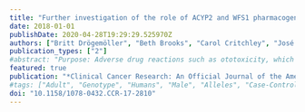 ```yaml
---
title: "Further investigation of the role of ACYP2 and WFS1 pharmacogenomic variants in the development of cisplatin-induced ototoxicity in testicular cancer patients"
date: 2018-01-01
publishDate: 2020-04-28T19:29:29.525970Z
authors: ["Britt Drögemöller", "Beth Brooks", "Carol Critchley", "José Monzon", "Galen Wright", "Geoffrey Liu", "Daniel Renouf", "Christian Kollmannsberger", "Philippe Bedard", "Michael Hayden", "Karen Gelmon", "Bruce Carleton", "Colin Ross"]
publication_types: ["2"]
#abstract: "Purpose: Adverse drug reactions such as ototoxicity, which occurs in approximately one-fifth of adult patients who receive cisplatin treatment, can incur large socioeconomic burdens on patients with testicular cancer who develop this cancer during early adulthood. Recent genome-wide association studies have identified genetic variants in ACYP2 and WFS1 that are associated with cisplatin-induced ototoxicity. We sought to explore the role of these genetic susceptibility factors to cisplatin-induced ototoxicity in patients with testicular cancer.Experimental Design: Extensive clinical and demographic data were collected for 229 patients with testicular cancer treated with cisplatin. Patients were genotyped for two variants, ACYP2 rs1872328 and WFS1 rs62283056, that have previously been associated with hearing loss in cisplatin-treated patients. Analyses were performed to investigate the association of these variants with ototoxicity in this cohort of adult patients with testicular cancer.Results: Pharmacogenomic analyses revealed that ACYP2 rs1872328 was significantly associated with cisplatin-induced ototoxicity [P = 2.83 × 10-3, OR (95% CI):14.7 (2.6-84.2)]. WFS1 rs62283056 was not significantly associated with ototoxicity caused by cisplatin (P = 0.39); however, this variant was associated with hearing loss attributable to any cause [P = 5.67 × 10-3, OR (95% CI): 3.2 (1.4-7.7)].Conclusions: This study has provided the first evidence for the role of ACYP2 rs1872328 in cisplatin-induced ototoxicity in patients with testicular cancer. These results support the use of this information to guide the development of strategies to prevent cisplatin-induced ototoxicity across cancers. Further, this study has highlighted the importance of phenotypic differences in replication studies and has provided further evidence for the role of WFS1 rs62283056 in susceptibility to hearing loss, which may be worsened by cisplatin treatment. Clin Cancer Res; 24(8); 1866-71. ©2018 AACR."
featured: true
publication: "*Clinical Cancer Research: An Official Journal of the American Association for Cancer Research*"
#tags: ["Adult", "Genotype", "Humans", "Male", "Alleles", "Case-Control Studies", "Genetic Variation", "Middle Aged", "Odds Ratio", "Cisplatin", "Testicular Neoplasms", "Antineoplastic Agents", "Acid Anhydride Hydrolases", "Membrane Proteins", "Pharmacogenomic Testing", "Pharmacogenomic Variants"]
doi: "10.1158/1078-0432.CCR-17-2810"
---
```


